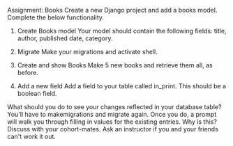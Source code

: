 Assignment: Books
Create a new Django project and add a books model. Complete the below functionality.

1. Create Books model
Your model should contain the following fields: title, author, published date, category.

2. Migrate
Make your migrations and activate shell.

3. Create and show Books
Make 5 new books and retrieve them all, as before.

4. Add a new field
Add a field to your table called in_print. This should be a boolean field.

What should you do to see your changes reflected in your database table? You'll have to makemigrations and migrate again. Once you do, a prompt will walk you through filling in values for the existing entries. Why is this? Discuss with your cohort-mates. Ask an instructor if you and your friends can't work it out.